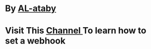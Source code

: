 <h1> By <a href ="https://telegram.me/G0vip target="blank > AL-ataby </a> </h1>

<h1>Visit This <a href ="https://t.me/Hlusat" target="blank"> Channel </a> To learn how to set a webhook</h1>
